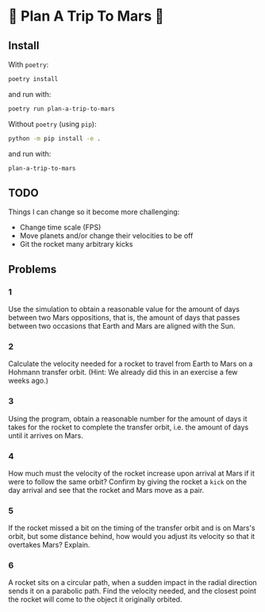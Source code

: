 # :rocket: Plan A Trip To Mars :rocket:

## Install

With `poetry`:

```sh
poetry install
```

and run with:

```sh
poetry run plan-a-trip-to-mars
```

Without `poetry` (using `pip`):

```sh
python -m pip install -e .
```

and run with:

```sh
plan-a-trip-to-mars
```

## TODO

Things I can change so it become more challenging:

- Change time scale (FPS)
- Move planets and/or change their velocities to be off
- Git the rocket many arbitrary kicks

## Problems

### 1

Use the simulation to obtain a reasonable value for the amount of days between two Mars
oppositions, that is, the amount of days that passes between two occasions that Earth and
Mars are aligned with the Sun.

### 2

Calculate the velocity needed for a rocket to travel from Earth to Mars on a Hohmann
transfer orbit. (Hint: We already did this in an exercise a few weeks ago.)

### 3

Using the program, obtain a reasonable number for the amount of days it takes for the
rocket to complete the transfer orbit, i.e. the amount of days until it arrives on Mars.

### 4

How much must the velocity of the rocket increase upon arrival at Mars if it were to
follow the same orbit? Confirm by giving the rocket a `kick` on the day arrival and see
that the rocket and Mars move as a pair.

### 5

If the rocket missed a bit on the timing of the transfer orbit and is on Mars's orbit, but
some distance behind, how would you adjust its velocity so that it overtakes Mars?
Explain.

### 6

A rocket sits on a circular path, when a sudden impact in the radial direction sends it on
a parabolic path. Find the velocity needed, and the closest point the rocket will come to
the object it originally orbited.

